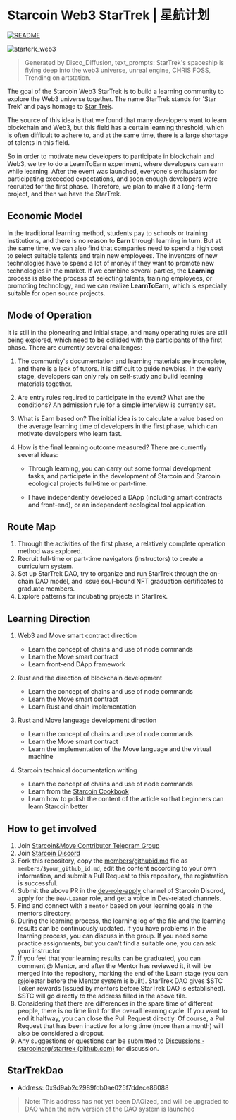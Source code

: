 # Starcoin Web3 StarTrek | 星航计划

[![README](https://img.shields.io/badge/README-%E4%B8%AD%E6%96%87-brightgreen)](https://github.com/starcoinorg/startrek/blob/main/README_zh.md)

![starterk_web3](https://raw.githubusercontent.com/starcoinorg/startrek/main/cover/starterk_web3.png)

>  Generated by Disco_Diffusion, text_prompts:  StarTrek's spaceship is flying deep into the web3 universe, unreal engine, CHRIS FOSS, Trending on artstation.

The goal of the Starcoin Web3 StarTrek is to build a learning community to explore the Web3 universe together.
The name StarTrek stands for 'Star Trek' and pays homage to [Star Trek](https://en.wikipedia.org/wiki/Star_Trek).

The source of this idea is that we found that many developers want to learn blockchain and Web3, but this field has a certain learning threshold, which is often difficult to adhere to, and at the same time, there is a large shortage of talents in this field.

So in order to motivate new developers to participate in blockchain and Web3, we try to do a LearnToEarn experiment, where developers can earn while learning.
After the event was launched, everyone's enthusiasm for participating exceeded expectations, and soon enough developers were recruited for the first phase.
Therefore, we plan to make it a long-term project, and then we have the StarTrek.

## Economic Model

In the traditional learning method, students pay to schools or training institutions, and there is no reason to **Earn** through learning in turn.
But at the same time, we can also find that companies need to spend a high cost to select suitable talents and train new employees.
The inventors of new technologies have to spend a lot of money if they want to promote new technologies in the market.
If we combine several parties, the **Learning** process is also the process of selecting talents, training employees, or promoting technology, and we can realize **LearnToEarn**, which is especially suitable for open source projects.

## Mode of Operation

It is still in the pioneering and initial stage, and many operating rules are still being explored, which need to be collided with the participants of the first phase. There are currently several challenges:

1. The community's documentation and learning materials are incomplete, and there is a lack of tutors. It is difficult to guide newbies. In the early stage, developers can only rely on self-study and build learning materials together.

2. Are entry rules required to participate in the event? What are the conditions? An admission rule for a simple interview is currently set.

3. What is Earn based on? The initial idea is to calculate a value based on the average learning time of developers in the first phase, which can motivate developers who learn fast.

4. How is the final learning outcome measured? There are currently several ideas:

    * Through learning, you can carry out some formal development tasks, and participate in the development of Starcoin and Starcoin ecological projects full-time or part-time.

    * I have independently developed a DApp (including smart contracts and front-end), or an independent ecological tool application.

## Route Map

1. Through the activities of the first phase, a relatively complete operation method was explored.
2. Recruit full-time or part-time navigators (instructors) to create a curriculum system.
3. Set up StarTrek DAO, try to organize and run StarTrek through the on-chain DAO model, and issue soul-bound NFT graduation certificates to graduate members.
4. Explore patterns for incubating projects in StarTrek.

## Learning Direction

1. Web3 and Move smart contract direction

    * Learn the concept of chains and use of node commands
    * Learn the Move smart contract
    * Learn front-end DApp framework

2. Rust and the direction of blockchain development

    * Learn the concept of chains and use of node commands
    * Learn the Move smart contract
    * Learn Rust and chain implementation

3. Rust and Move language development direction

    * Learn the concept of chains and use of node commands
    * Learn the Move smart contract
    * Learn the implementation of the Move language and the virtual machine

4. Starcoin technical documentation writing

    * Learn the concept of chains and use of node commands
    * Learn from the [Starcoin Cookbook](https://github.com/starcoinorg/starcoin-cookbook)
    * Learn how to polish the content of the article so that beginners can learn Starcoin better

## How to get involved

1. Join [Starcoin&Move Contributor Telegram Group](https://t.me/starcoin_contributor)
2. Join [Starcoin Discord](https://discord.gg/starcoin)
3. Fork this repository, copy the [members/githubid.md](./members/githubid.md) file as `members/$your_github_id.md`, edit the content according to your own information, and submit a Pull Request to this repository, the registration is successful.
4. Submit the above PR in the [dev-role-apply](https://discord.com/channels/822159062475997194/980384341181993000) channel of Starcoin Discrod, apply for the `Dev-Leaner` role, and get a voice in Dev-related channels.
5. Find and connect with a `mentor` based on your learning goals in the mentors directory.
6. During the learning process, the learning log of the file and the learning results can be continuously updated. If you have problems in the learning process, you can discuss in the group. If you need some practice assignments, but you can't find a suitable one, you can ask your instructor.
7. If you feel that your learning results can be graduated, you can comment @ Mentor, and after the Mentor has reviewed it, it will be merged into the repository, marking the end of the Learn stage (you can @jolestar before the Mentor system is built). StarTrek DAO gives $STC Token rewards (issued by mentors before StarTrek DAO is established). $STC will go directly to the address filled in the above file.
8. Considering that there are differences in the spare time of different people, there is no time limit for the overall learning cycle. If you want to end it halfway, you can close the Pull Request directly. Of course, a Pull Request that has been inactive for a long time (more than a month) will also be considered a dropout.
9. Any suggestions or questions can be submitted to [Discussions · starcoinorg/startrek (github.com)](https://github.com/starcoinorg/startrek/discussions) for discussion.

## StarTrekDao

* Address: 0x9d9ab2c2989fdb0ae025f7ddece86088

> Note: This address has not yet been DAOized, and will be upgraded to DAO when the new version of the DAO system is launched
